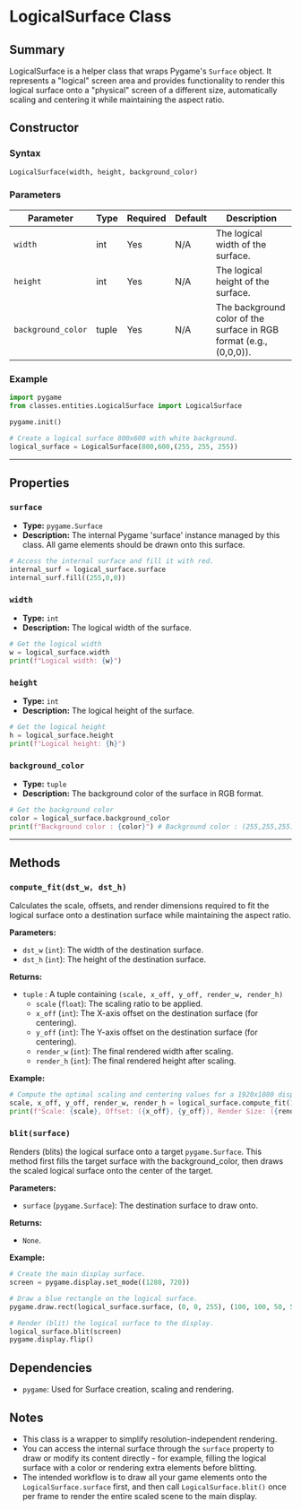 # LogicalSurface Class

## Summary
LogicalSurface is a helper class that wraps Pygame's `Surface` object. It represents a "logical" screen area and provides functionality to render this logical surface onto a "physical" screen of a different size, automatically scaling and centering it while maintaining the aspect ratio.

## Constructor

### Syntax
```python
LogicalSurface(width, height, background_color)
```

### Parameters

| Parameter | Type | Required | Default | Description |
|------------|-------|-----------|--------|--------------|
| `width` | int | Yes | N/A | The logical width of the surface. |
| `height` | int | Yes | N/A | The logical height of the surface. |
| `background_color` | tuple | Yes | N/A | The background color of the surface in RGB format (e.g., (0,0,0)). |


### Example

```python
import pygame
from classes.entities.LogicalSurface import LogicalSurface

pygame.init()

# Create a logical surface 800x600 with white background.
logical_surface = LogicalSurface(800,600,(255, 255, 255))
```

---


## Properties

### `surface`
- **Type:** `pygame.Surface`
- **Description:** The internal Pygame 'surface' instance managed by this class. All game elements should be drawn onto this surface.

```python
# Access the internal surface and fill it with red.
internal_surf = logical_surface.surface
internal_surf.fill((255,0,0))
```
### `width`
- **Type:** `int`
- **Description:** The logical width of the surface.

```python
# Get the logical width
w = logical_surface.width
print(f"Logical width: {w}")
```
### `height`
- **Type:** `int`
- **Description:** The logical height of the surface.

```python
# Get the logical height 
h = logical_surface.height
print(f"Logical height: {h}")
```
### `background_color`
- **Type:** `tuple`
- **Description:** The background color of the surface in RGB format.

```python
# Get the background color 
color = logical_surface.background_color
print(f"Background color : {color}") # Background color : (255,255,255)
```
---

## Methods

### `compute_fit(dst_w, dst_h)`

Calculates the scale, offsets, and render dimensions required to fit the logical surface onto a destination surface while maintaining the aspect ratio.

**Parameters:**
- `dst_w` (`int`): The width of the destination surface. 
- `dst_h` (`int`): The height of the destination surface.

**Returns:**
- `tuple` : A tuple containing `(scale, x_off, y_off, render_w, render_h)`
    - `scale` (`float`): The scaling ratio to be applied.
    - `x_off` (`int`): The X-axis offset on the destination surface (for centering).
    - `y_off` (`int`): The Y-axis offset on the destination surface (for centering).
    - `render_w` (`int`): The final rendered width after scaling.
    - `render_h` (`int`): The final rendered height after scaling.

**Example:**
```python
# Compute the optimal scaling and centering values for a 1920x1080 display.
scale, x_off, y_off, render_w, render_h = logical_surface.compute_fit(1920,1080)
print(f"Scale: {scale}, Offset: ({x_off}, {y_off}), Render Size: ({render_w}, {render_h})")
```

### `blit(surface)`

Renders (blits) the logical surface onto a target `pygame.Surface`. This method first fills the target surface with the background_color, then draws the scaled logical surface onto the center of the target.

**Parameters:**
- `surface` (`pygame.Surface`): The destination surface to draw onto.

**Returns:**
- `None`.

**Example:**
```python
# Create the main display surface.
screen = pygame.display.set_mode((1280, 720))

# Draw a blue rectangle on the logical surface.
pygame.draw.rect(logical_surface.surface, (0, 0, 255), (100, 100, 50, 50))

# Render (blit) the logical surface to the display.
logical_surface.blit(screen)
pygame.display.flip()
```

## Dependencies
- `pygame`: Used for Surface creation, scaling and rendering.

## Notes
- This class is a wrapper to simplify resolution-independent rendering.
- You can access the internal surface through the `surface` property to draw or modify its content directly - for example, filling the logical surface with a color or rendering extra elements before blitting.
- The intended workflow is to draw all your game elements onto the `LogicalSurface.surface` first, and then call `LogicalSurface.blit()` once per frame to render the entire scaled scene to the main display.